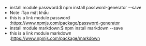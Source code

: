 - install module password:$ npm install password-generator --save                           
 - Note :Tạo mật khẩu 
 - this is a link module password :https://www.npmjs.com/package/password-generator
- install module markdown:$ npm install markdown --save
 - this is a link module markdown :https://www.npmjs.com/package/markdown                                              
